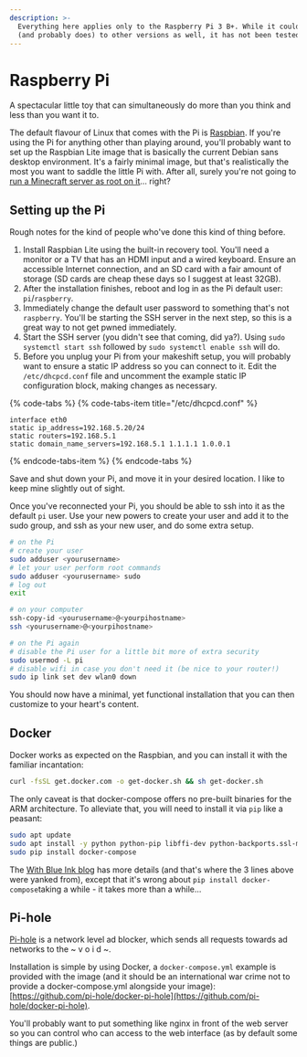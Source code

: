 ```yaml
---
description: >-
  Everything here applies only to the Raspberry Pi 3 B+. While it could apply
  (and probably does) to other versions as well, it has not been tested.
---
```


# Raspberry Pi

A spectacular little toy that can simultaneously do more than you think and less than you want it to.

The default flavour of Linux that comes with the Pi is [Raspbian](https://www.raspberrypi.org/downloads/raspbian/). If you're using the Pi for anything other than playing around, you'll probably want to set up the Raspbian Lite image that is basically the current Debian sans desktop environment. It's a fairly minimal image, but that's realistically the most you want to saddle the little Pi with. After all, surely you're not going to [run a Minecraft server as root on it](https://www.makeuseof.com/tag/setup-minecraft-server-raspberry-pi/)... right?

## Setting up the Pi

Rough notes for the kind of people who've done this kind of thing before.

1. Install Raspbian Lite using the built-in recovery tool. You'll need a monitor or a TV that has an HDMI input and a wired keyboard. Ensure an accessible Internet connection, and an SD card with a fair amount of storage \(SD cards are cheap these days so I suggest at least 32GB\).
2. After the installation finishes, reboot and log in as the Pi default user: `pi`/`raspberry`.
3. Immediately change the default user password to something that's not `raspberry`. You'll be starting the SSH server in the next step, so this is a great way to not get pwned immediately.
4. Start the SSH server \(you didn't see that coming, did ya?\). Using `sudo systemctl start ssh` followed by `sudo systemctl enable ssh` will do.
5. Before you unplug your Pi from your makeshift setup, you will probably want to ensure a static IP address so you can connect to it. Edit the `/etc/dhcpcd.conf` file and uncomment the example static IP configuration block, making changes as necessary.

{% code-tabs %}
{% code-tabs-item title="/etc/dhcpcd.conf" %}
```text
interface eth0
static ip_address=192.168.5.20/24
static routers=192.168.5.1
static domain_name_servers=192.168.5.1 1.1.1.1 1.0.0.1
```
{% endcode-tabs-item %}
{% endcode-tabs %}

Save and shut down your Pi, and move it in your desired location. I like to keep mine slightly out of sight.

Once you've reconnected your Pi, you should be able to ssh into it as the default `pi` user. Use your new powers to create your user and add it to the sudo group, and ssh as your new user, and do some extra setup.

```bash
# on the Pi
# create your user
sudo adduser <yourusername>
# let your user perform root commands
sudo adduser <yourusername> sudo
# log out
exit

# on your computer
ssh-copy-id <yourusername>@<yourpihostname>
ssh <yourusername>@<yourpihostname>

# on the Pi again
# disable the Pi user for a little bit more of extra security
sudo usermod -L pi
# disable wifi in case you don't need it (be nice to your router!)
sudo ip link set dev wlan0 down
```

You should now have a minimal, yet functional installation that you can then customize to your heart's content.

## Docker

Docker works as expected on the Raspbian, and you can install it with the familiar incantation:

```bash
curl -fsSL get.docker.com -o get-docker.sh && sh get-docker.sh
```

The only caveat is that docker-compose offers no pre-built binaries for the ARM architecture. To alleviate that, you will need to install it via `pip` like a peasant:

```bash
sudo apt update
sudo apt install -y python python-pip libffi-dev python-backports.ssl-match-hostname
sudo pip install docker-compose
```

The [With Blue Ink blog](https://withblue.ink/2019/07/13/yes-you-can-run-docker-on-raspbian.html) has more details \(and that's where the 3 lines above were yanked from\), except that it's wrong about `pip install docker-compose`taking a while - it takes more than a while...

## Pi-hole

[Pi-hole](https://pi-hole.net) is a network level ad blocker, which sends all requests towards ad networks to the ~ v o i d ~. 

Installation is simple by using Docker, a `docker-compose.yml` example is provided with the image \(and it should be an international war crime not to provide a docker-compose.yml alongside your image\): [https://github.com/pi-hole/docker-pi-hole](https://github.com/pi-hole/docker-pi-hole).

You'll probably want to put something like nginx in front of the web server so you can control who can access to the web interface \(as by default some things are public.\)



